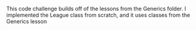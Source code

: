 This code challenge builds off of the lessons from the Generics folder. I implemented the League class from scratch, and it uses classes from the Generics
lesson

